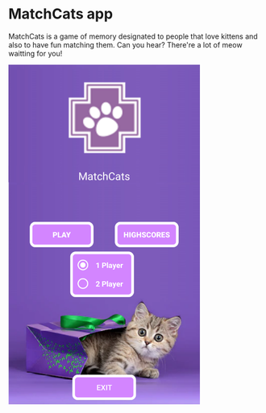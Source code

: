 # MatchCats app

MatchCats is a  game of memory designated to people that love kittens and also to have fun matching them. Can you hear? There're a lot of meow waitting for you!

<img src="https://github.com/Mozenaco/MatchCats/blob/master/matchcats.png" width="380">
